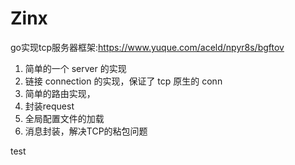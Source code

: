 # Zinx
go实现tcp服务器框架:https://www.yuque.com/aceld/npyr8s/bgftov

1. 简单的一个 server 的实现
2. 链接 connection 的实现，保证了 tcp 原生的 conn
3. 简单的路由实现，
4. 封装request
5. 全局配置文件的加载
6. 消息封装，解决TCP的粘包问题


test
